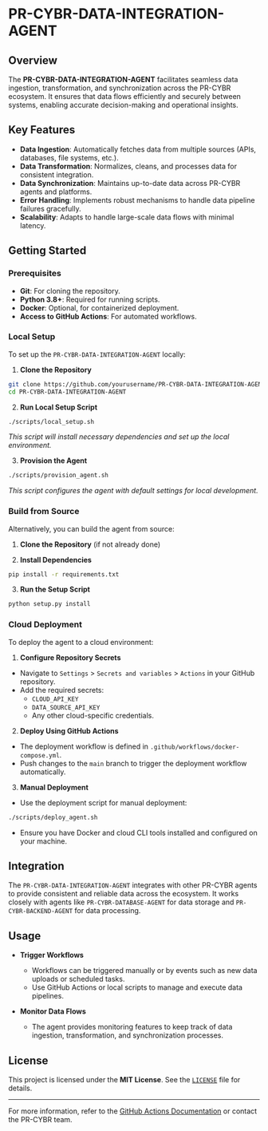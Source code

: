 <!--
Updates that need to be made:
1. 
-->

# PR-CYBR-DATA-INTEGRATION-AGENT

## Overview

The **PR-CYBR-DATA-INTEGRATION-AGENT** facilitates seamless data ingestion, transformation, and synchronization across the PR-CYBR ecosystem. It ensures that data flows efficiently and securely between systems, enabling accurate decision-making and operational insights.

## Key Features

- **Data Ingestion**: Automatically fetches data from multiple sources (APIs, databases, file systems, etc.).
- **Data Transformation**: Normalizes, cleans, and processes data for consistent integration.
- **Data Synchronization**: Maintains up-to-date data across PR-CYBR agents and platforms.
- **Error Handling**: Implements robust mechanisms to handle data pipeline failures gracefully.
- **Scalability**: Adapts to handle large-scale data flows with minimal latency.

## Getting Started

### Prerequisites

- **Git**: For cloning the repository.
- **Python 3.8+**: Required for running scripts.
- **Docker**: Optional, for containerized deployment.
- **Access to GitHub Actions**: For automated workflows.

### Local Setup

To set up the `PR-CYBR-DATA-INTEGRATION-AGENT` locally:

1. **Clone the Repository**

```bash
git clone https://github.com/yourusername/PR-CYBR-DATA-INTEGRATION-AGENT.git
cd PR-CYBR-DATA-INTEGRATION-AGENT
```

2. **Run Local Setup Script**

```bash
./scripts/local_setup.sh
```
_This script will install necessary dependencies and set up the local environment._

3. **Provision the Agent**

```bash
./scripts/provision_agent.sh
```
_This script configures the agent with default settings for local development._

### Build from Source

Alternatively, you can build the agent from source:

1. **Clone the Repository** (if not already done)

2. **Install Dependencies**

```bash
pip install -r requirements.txt
```

3. **Run the Setup Script**

```bash
python setup.py install
```

### Cloud Deployment

To deploy the agent to a cloud environment:

1. **Configure Repository Secrets**

- Navigate to `Settings` > `Secrets and variables` > `Actions` in your GitHub repository.
- Add the required secrets:
   - `CLOUD_API_KEY`
   - `DATA_SOURCE_API_KEY`
   - Any other cloud-specific credentials.

2. **Deploy Using GitHub Actions**

- The deployment workflow is defined in `.github/workflows/docker-compose.yml`.
- Push changes to the `main` branch to trigger the deployment workflow automatically.

3. **Manual Deployment**

- Use the deployment script for manual deployment:

```bash
./scripts/deploy_agent.sh
```

- Ensure you have Docker and cloud CLI tools installed and configured on your machine.

## Integration

The `PR-CYBR-DATA-INTEGRATION-AGENT` integrates with other PR-CYBR agents to provide consistent and reliable data across the ecosystem. It works closely with agents like `PR-CYBR-DATABASE-AGENT` for data storage and `PR-CYBR-BACKEND-AGENT` for data processing.

## Usage

- **Trigger Workflows**

  - Workflows can be triggered manually or by events such as new data uploads or scheduled tasks.
  - Use GitHub Actions or local scripts to manage and execute data pipelines.

- **Monitor Data Flows**

  - The agent provides monitoring features to keep track of data ingestion, transformation, and synchronization processes.

## License

This project is licensed under the **MIT License**. See the [`LICENSE`](LICENSE) file for details.

---

For more information, refer to the [GitHub Actions Documentation](https://docs.github.com/en/actions) or contact the PR-CYBR team.
